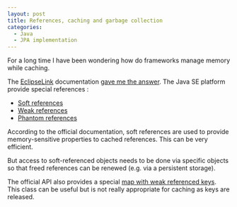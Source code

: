 ```yaml
--- 
layout: post 
title: References, caching and garbage collection 
categories:
  - Java
  - JPA implementation
---
```

<p>For a long time I have been wondering how do frameworks manage
	memory while caching.</p>
<p>
	The <a href="http://www.eclipse.org/eclipselink/">EclipseLink</a>
	documentation <a
		href="http://wiki.eclipse.org/EclipseLink/UserGuide/JPA/Basic_JPA_Development/Caching/Type_and_Size">gave
		me the answer</a>. The Java SE platform provide special references :
</p>
<ul>
	<li><a
		href="http://docs.oracle.com/javase/7/docs/api/java/lang/ref/SoftReference.html">Soft
			references</a></li>
	<li><a
		href="http://docs.oracle.com/javase/7/docs/api/java/lang/ref/WeakReference.html">Weak
			references</a></li>
	<li><a
		href="http://docs.oracle.com/javase/7/docs/api/java/lang/ref/PhantomReference.html">Phantom
			references</a></li>
</ul>
<p>
	According to the official documentation, soft references are used to
	provide memory-sensitive properties to cached references. This can be
	very efficient.
</p>
<p>But access to soft-referenced objects needs to be done via
	specific objects so that freed references can be renewed (e.g. via a
	persistent storage).</p>
<p>
	The official API also provides a special <a
		href="http://docs.oracle.com/javase/7/docs/api/java/util/WeakHashMap.html">map
		with weak referenced keys</a>. This class can be useful but is not really
	appropriate for caching as keys are released.
</p>